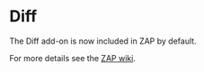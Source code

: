 # Diff #

The Diff add-on is now included in ZAP by default.

For more details see the [ZAP wiki](http://code.google.com/p/zaproxy/wiki/HelpAddonsDiffDiff).